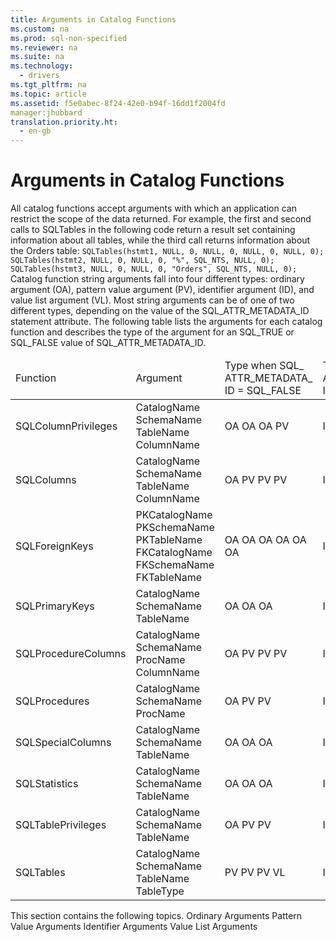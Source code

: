 ```yaml
---
title: Arguments in Catalog Functions
ms.custom: na
ms.prod: sql-non-specified
ms.reviewer: na
ms.suite: na
ms.technology: 
  - drivers
ms.tgt_pltfrm: na
ms.topic: article
ms.assetid: f5e0abec-8f24-42e0-b94f-16dd1f2004fd
manager:jhubbard
translation.priority.ht: 
  - en-gb
---
```

# Arguments in Catalog Functions
<?xml version="1.0" encoding="utf-8"?>
<developerReferenceWithoutSyntaxDocument xmlns="http://ddue.schemas.microsoft.com/authoring/2003/5" xmlns:xlink="http://www.w3.org/1999/xlink" xmlns:xsi="http://www.w3.org/2001/XMLSchema-instance" xsi:schemaLocation="http://ddue.schemas.microsoft.com/authoring/2003/5 http://dduestorage.blob.core.windows.net/ddueschema/developer.xsd">
  <introduction>
    <para>All catalog functions accept arguments with which an application can restrict the scope of the data returned. For example, the first and second calls to <legacyBold>SQLTables</legacyBold> in the following code return a result set containing information about all tables, while the third call returns information about the Orders table:</para>
    <code>SQLTables(hstmt1, NULL, 0, NULL, 0, NULL, 0, NULL, 0);
SQLTables(hstmt2, NULL, 0, NULL, 0, "%", SQL_NTS, NULL, 0);
SQLTables(hstmt3, NULL, 0, NULL, 0, "Orders", SQL_NTS, NULL, 0);</code>
    <para>Catalog function string arguments fall into four different types: ordinary argument (OA), pattern value argument (PV), identifier argument (ID), and value list argument (VL). Most string arguments can be of one of two different types, depending on the value of the SQL_ATTR_METADATA_ID statement attribute. The following table lists the arguments for each catalog function and describes the type of the argument for an SQL_TRUE or SQL_FALSE value of SQL_ATTR_METADATA_ID.</para>
    <table xmlns:caps="http://schemas.microsoft.com/build/caps/2013/11">
      <thead>
        <tr>
          <TD>
            <para>Function</para>
          </TD>
          <TD>
            <para>Argument</para>
          </TD>
          <TD>
            <para>Type when SQL_</para>
            <para>ATTR_METADATA_</para>
            <para>ID = SQL_FALSE</para>
          </TD>
          <TD>
            <para>Type when SQL_</para>
            <para>ATTR_METADATA_</para>
            <para>ID = SQL_TRUE</para>
          </TD>
        </tr>
      </thead>
      <tbody>
        <tr>
          <TD>
            <para>               <legacyBold>SQLColumnPrivileges</legacyBold>             </para>
          </TD>
          <TD>
            <para>               <legacyItalic>CatalogName</legacyItalic>               <legacyItalic>SchemaName</legacyItalic>               <legacyItalic>TableName</legacyItalic>               <legacyItalic>ColumnName</legacyItalic>             </para>
          </TD>
          <TD>
            <para>OA OA OA PV</para>
          </TD>
          <TD>
            <para>ID ID ID ID</para>
          </TD>
        </tr>
        <tr>
          <TD>
            <para>               <legacyBold>SQLColumns</legacyBold>             </para>
          </TD>
          <TD>
            <para>               <legacyItalic>CatalogName</legacyItalic>               <legacyItalic>SchemaName</legacyItalic>               <legacyItalic>TableName</legacyItalic>               <legacyItalic>ColumnName</legacyItalic>             </para>
          </TD>
          <TD>
            <para>OA PV PV PV</para>
          </TD>
          <TD>
            <para>ID ID ID ID</para>
          </TD>
        </tr>
        <tr>
          <TD>
            <para>               <legacyBold>SQLForeignKeys</legacyBold>             </para>
          </TD>
          <TD>
            <para>               <legacyItalic>PKCatalogName</legacyItalic>               <legacyItalic>PKSchemaName</legacyItalic>               <legacyItalic>PKTableName</legacyItalic>               <legacyItalic>FKCatalogName</legacyItalic>               <legacyItalic>FKSchemaName</legacyItalic>               <legacyItalic>FKTableName</legacyItalic>             </para>
          </TD>
          <TD>
            <para>OA OA OA OA OA OA</para>
          </TD>
          <TD>
            <para>ID ID ID ID ID ID</para>
          </TD>
        </tr>
        <tr>
          <TD>
            <para>               <legacyBold>SQLPrimaryKeys</legacyBold>             </para>
          </TD>
          <TD>
            <para>               <legacyItalic>CatalogName</legacyItalic>               <legacyItalic>SchemaName</legacyItalic>               <legacyItalic>TableName</legacyItalic>             </para>
          </TD>
          <TD>
            <para>OA OA OA</para>
          </TD>
          <TD>
            <para>ID ID ID</para>
          </TD>
        </tr>
        <tr>
          <TD>
            <para>               <legacyBold>SQLProcedureColumns</legacyBold>             </para>
          </TD>
          <TD>
            <para>               <legacyItalic>CatalogName</legacyItalic>               <legacyItalic>SchemaName</legacyItalic>               <legacyItalic>ProcName</legacyItalic>               <legacyItalic>ColumnName</legacyItalic>             </para>
          </TD>
          <TD>
            <para>OA PV PV PV</para>
          </TD>
          <TD>
            <para>ID ID ID ID</para>
          </TD>
        </tr>
        <tr>
          <TD>
            <para>               <legacyBold>SQLProcedures</legacyBold>             </para>
          </TD>
          <TD>
            <para>               <legacyItalic>CatalogName</legacyItalic>               <legacyItalic>SchemaName</legacyItalic>               <legacyItalic>ProcName</legacyItalic>             </para>
          </TD>
          <TD>
            <para>OA PV PV</para>
          </TD>
          <TD>
            <para>ID ID ID</para>
          </TD>
        </tr>
        <tr>
          <TD>
            <para>               <legacyBold>SQLSpecialColumns</legacyBold>             </para>
          </TD>
          <TD>
            <para>               <legacyItalic>CatalogName</legacyItalic>               <legacyItalic>SchemaName</legacyItalic>               <legacyItalic>TableName</legacyItalic>             </para>
          </TD>
          <TD>
            <para>OA OA OA</para>
          </TD>
          <TD>
            <para>ID ID ID</para>
          </TD>
        </tr>
        <tr>
          <TD>
            <para>               <legacyBold>SQLStatistics</legacyBold>             </para>
          </TD>
          <TD>
            <para>               <legacyItalic>CatalogName</legacyItalic>               <legacyItalic>SchemaName</legacyItalic>               <legacyItalic>TableName</legacyItalic>             </para>
          </TD>
          <TD>
            <para>OA OA OA</para>
          </TD>
          <TD>
            <para>ID ID ID</para>
          </TD>
        </tr>
        <tr>
          <TD>
            <para>               <legacyBold>SQLTablePrivileges</legacyBold>             </para>
          </TD>
          <TD>
            <para>               <legacyItalic>CatalogName</legacyItalic>               <legacyItalic>SchemaName</legacyItalic>               <legacyItalic>TableName</legacyItalic>             </para>
          </TD>
          <TD>
            <para>OA PV PV</para>
          </TD>
          <TD>
            <para>ID ID ID</para>
          </TD>
        </tr>
        <tr>
          <TD>
            <para>               <legacyBold>SQLTables</legacyBold>             </para>
          </TD>
          <TD>
            <para>               <legacyItalic>CatalogName</legacyItalic>               <legacyItalic>SchemaName</legacyItalic>               <legacyItalic>TableName</legacyItalic>               <legacyItalic>TableType</legacyItalic>             </para>
          </TD>
          <TD>
            <para>PV PV PV VL</para>
          </TD>
          <TD>
            <para>ID ID ID  VL</para>
          </TD>
        </tr>
      </tbody>
    </table>
    <para>This section contains the following topics.  </para>
    <list class="bullet">
      <listItem>
        <para>             <legacyLink xlink:href="a18cdae1-6b85-41cb-875c-b5a01ec90aeb">Ordinary Arguments</legacyLink>           </para>
      </listItem>
      <listItem>
        <para>             <legacyLink xlink:href="1d3f0ea6-87af-4836-807f-955e7df2b5df">Pattern Value Arguments</legacyLink>           </para>
      </listItem>
      <listItem>
        <para>             <legacyLink xlink:href="b9de003f-cb49-4dec-b528-14a5b8ff12bd">Identifier Arguments</legacyLink>           </para>
      </listItem>
      <listItem>
        <para>             <legacyLink xlink:href="863837be-603b-4c7a-8b96-b71014037ee5">Value List Arguments</legacyLink>           </para>
      </listItem>
    </list>
  </introduction>
  <relatedTopics />
</developerReferenceWithoutSyntaxDocument>